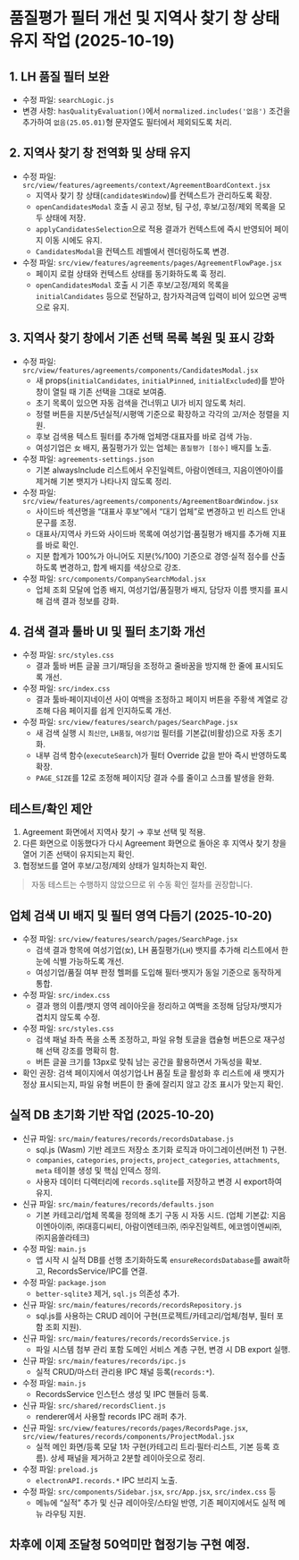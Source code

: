 # 품질평가 필터 개선 및 지역사 찾기 창 상태 유지 작업 (2025-10-19)

## 1. LH 품질 필터 보완
- 수정 파일: `searchLogic.js`
- 변경 사항: `hasQualityEvaluation()`에서 `normalized.includes('없음')` 조건을 추가하여 `없음(25.05.01)`형 문자열도 필터에서 제외되도록 처리.

## 2. 지역사 찾기 창 전역화 및 상태 유지
- 수정 파일: `src/view/features/agreements/context/AgreementBoardContext.jsx`
  - 지역사 찾기 창 상태(`candidatesWindow`)를 컨텍스트가 관리하도록 확장.
  - `openCandidatesModal` 호출 시 공고 정보, 팀 구성, 후보/고정/제외 목록을 모두 상태에 저장.
  - `applyCandidatesSelection`으로 적용 결과가 컨텍스트에 즉시 반영되어 페이지 이동 시에도 유지.
  - `CandidatesModal`을 컨텍스트 레벨에서 렌더링하도록 변경.
- 수정 파일: `src/view/features/agreements/pages/AgreementFlowPage.jsx`
  - 페이지 로컬 상태와 컨텍스트 상태를 동기화하도록 훅 정리.
  - `openCandidatesModal` 호출 시 기존 후보/고정/제외 목록을 `initialCandidates` 등으로 전달하고, 참가자격금액 입력이 비어 있으면 공백으로 유지.

## 3. 지역사 찾기 창에서 기존 선택 목록 복원 및 표시 강화
- 수정 파일: `src/view/features/agreements/components/CandidatesModal.jsx`
  - 새 props(`initialCandidates`, `initialPinned`, `initialExcluded`)를 받아 창이 열릴 때 기존 선택을 그대로 보여줌.
  - 초기 목록이 있으면 자동 검색을 건너뛰고 UI가 비지 않도록 처리.
  - 정렬 버튼을 지분/5년실적/시평액 기준으로 확장하고 각각의 고/저순 정렬을 지원.
  - 후보 검색용 텍스트 필터를 추가해 업체명·대표자를 바로 검색 가능.
  - 여성기업은 `女` 배지, 품질평가가 있는 업체는 `품질평가 [점수]` 배지를 노출.
- 수정 파일: `agreements-settings.json`
  - 기본 alwaysInclude 리스트에서 우진일렉트, 아람이엔테크, 지음이엔아이를 제거해 기본 뱃지가 나타나지 않도록 정리.
- 수정 파일: `src/view/features/agreements/components/AgreementBoardWindow.jsx`
  - 사이드바 섹션명을 “대표사 후보”에서 “대기 업체”로 변경하고 빈 리스트 안내 문구를 조정.
  - 대표사/지역사 카드와 사이드바 목록에 여성기업·품질평가 배지를 추가해 지표를 바로 확인.
  - 지분 합계가 100%가 아니어도 지분(%/100) 기준으로 경영·실적 점수를 산출하도록 변경하고, 합계 배지를 색상으로 강조.
- 수정 파일: `src/components/CompanySearchModal.jsx`
  - 업체 조회 모달에 업종 배지, 여성기업/품질평가 배지, 담당자 이름 뱃지를 표시해 검색 결과 정보를 강화.

## 4. 검색 결과 툴바 UI 및 필터 초기화 개선
- 수정 파일: `src/styles.css`
  - 결과 툴바 버튼 글꼴 크기/패딩을 조정하고 줄바꿈을 방지해 한 줄에 표시되도록 개선.
- 수정 파일: `src/index.css`
  - 결과 툴바·페이지네이션 사이 여백을 조정하고 페이지 버튼을 주황색 계열로 강조해 다음 페이지를 쉽게 인지하도록 개선.
- 수정 파일: `src/view/features/search/pages/SearchPage.jsx`
  - 새 검색 실행 시 `최신만`, `LH품질`, `여성기업` 필터를 기본값(비활성)으로 자동 초기화.
  - 내부 검색 함수(`executeSearch`)가 필터 Override 값을 받아 즉시 반영하도록 확장.
  - `PAGE_SIZE`를 12로 조정해 페이지당 결과 수를 줄이고 스크롤 발생을 완화.

## 테스트/확인 제안
1. Agreement 화면에서 지역사 찾기 → 후보 선택 및 적용.
2. 다른 화면으로 이동했다가 다시 Agreement 화면으로 돌아온 후 지역사 찾기 창을 열어 기존 선택이 유지되는지 확인.
3. 협정보드를 열어 후보/고정/제외 상태가 일치하는지 확인.

> 자동 테스트는 수행하지 않았으므로 위 수동 확인 절차를 권장합니다.


## 업체 검색 UI 배지 및 필터 영역 다듬기 (2025-10-20)
- 수정 파일: `src/view/features/search/pages/SearchPage.jsx`
  - 검색 결과 항목에 여성기업(`女`), LH 품질평가(`LH`) 뱃지를 추가해 리스트에서 한눈에 식별 가능하도록 개선.
  - 여성기업/품질 여부 판정 헬퍼를 도입해 필터·뱃지가 동일 기준으로 동작하게 통합.
- 수정 파일: `src/index.css`
  - 결과 행의 이름/뱃지 영역 레이아웃을 정리하고 여백을 조정해 담당자/뱃지가 겹치지 않도록 수정.
- 수정 파일: `src/styles.css`
  - 검색 패널 좌측 폭을 소폭 조정하고, 파일 유형 토글을 캡슐형 버튼으로 재구성해 선택 강조를 명확히 함.
  - 버튼 글꼴 크기를 13px로 맞춰 남는 공간을 활용하면서 가독성을 확보.
- 확인 권장: 검색 페이지에서 여성기업·LH 품질 토글 활성화 후 리스트에 새 뱃지가 정상 표시되는지, 파일 유형 버튼이 한 줄에 잘리지 않고 강조 표시가 맞는지 확인.

## 실적 DB 초기화 기반 작업 (2025-10-20)
- 신규 파일: `src/main/features/records/recordsDatabase.js`
  - sql.js (Wasm) 기반 레코드 저장소 초기화 로직과 마이그레이션(버전 1) 구현.
  - `companies`, `categories`, `projects`, `project_categories`, `attachments`, `meta` 테이블 생성 및 핵심 인덱스 정의.
  - 사용자 데이터 디렉터리에 `records.sqlite`를 저장하고 변경 시 export하여 유지.
- 신규 파일: `src/main/features/records/defaults.json`
  - 기본 카테고리/업체 목록을 정의해 초기 구동 시 자동 시드. (업체 기본값: 지음이엔아이㈜, ㈜대흥디씨티, 아람이엔테크㈜, ㈜우진일렉트, 에코엠이엔씨㈜, ㈜지음쏠라테크)
- 수정 파일: `main.js`
  - 앱 시작 시 실적 DB를 선행 초기화하도록 `ensureRecordsDatabase`를 await하고, RecordsService/IPC를 연결.
- 수정 파일: `package.json`
  - `better-sqlite3` 제거, `sql.js` 의존성 추가.
- 신규 파일: `src/main/features/records/recordsRepository.js`
  - sql.js를 사용하는 CRUD 레이어 구현(프로젝트/카테고리/업체/첨부, 필터 포함 조회 지원).
- 신규 파일: `src/main/features/records/recordsService.js`
  - 파일 시스템 첨부 관리 포함 도메인 서비스 계층 구현, 변경 시 DB export 실행.
- 신규 파일: `src/main/features/records/ipc.js`
  - 실적 CRUD/마스터 관리용 IPC 채널 등록(`records:*`).
- 수정 파일: `main.js`
  - RecordsService 인스턴스 생성 및 IPC 핸들러 등록.
- 신규 파일: `src/shared/recordsClient.js`
  - renderer에서 사용할 records IPC 래퍼 추가.
- 신규 파일: `src/view/features/records/pages/RecordsPage.jsx`, `src/view/features/records/components/ProjectModal.jsx`
  - 실적 메인 화면/등록 모달 1차 구현(카테고리 트리·필터·리스트, 기본 등록 흐름). 상세 패널을 제거하고 2분할 레이아웃으로 정리.
- 수정 파일: `preload.js`
  - `electronAPI.records.*` IPC 브리지 노출.
- 수정 파일: `src/components/Sidebar.jsx`, `src/App.jsx`, `src/index.css` 등
  - 메뉴에 “실적” 추가 및 신규 레이아웃/스타일 반영, 기존 페이지에서도 실적 메뉴 라우팅 지원.

## 차후에 이제 조달청 50억미만 협정기능 구현 예정.
